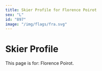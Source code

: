 ```yaml
---
title: Skier Profile for Florence Poirot
sex: "L"
id: "897"
image: "/img/flags/fra.svg" 
---
```


# Skier Profile

This page is for: Florence Poirot.
    